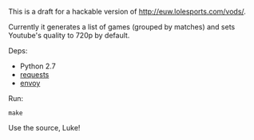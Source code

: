 This is a draft for a hackable version of http://euw.lolesports.com/vods/.

Currently it generates a list of games (grouped by matches) and sets Youtube's quality to 720p by default.

Deps:

- Python 2.7
- [requests](http://docs.python-requests.org/en/latest/)
- [envoy](https://github.com/kennethreitz/envoy)

Run:

    make

Use the source, Luke!
